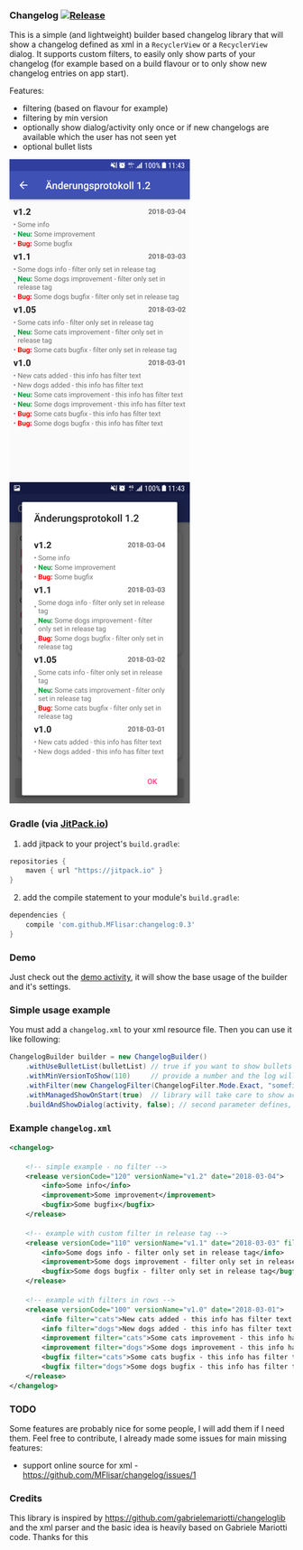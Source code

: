 ### Changelog [![Release](https://jitpack.io/v/MFlisar/changelog.svg)](https://jitpack.io/#MFlisar/changelog)

This is a simple (and lightweight) builder based changelog library that will show a changelog defined as xml in a `RecyclerView` or a `RecyclerView` dialog. It supports custom filters, to easily only show parts of your changelog (for example based on a build flavour or to only show new changelog entries on app start).

Features:
* filtering (based on flavour for example)
* filtering by min version
* optionally show dialog/activity only once or if new changelogs are available which the user has not seen yet
* optional bullet lists

![Changelog activity](https://github.com/MFlisar/changelog/blob/master/images/activity.png)
![Changelog dialog](https://github.com/MFlisar/changelog/blob/master/images/dialog.png)
 
### Gradle (via [JitPack.io](https://jitpack.io/))

1. add jitpack to your project's `build.gradle`:
```groovy
repositories {
    maven { url "https://jitpack.io" }
}
```
2. add the compile statement to your module's `build.gradle`:
```groovy
dependencies {
    compile 'com.github.MFlisar:changelog:0.3'
}
```

### Demo

Just check out the [demo activity](https://github.com/MFlisar/changelog/blob/master/demo/src/main/java/com/michaelflisar/changelog/demo/MainActivity.java), it will show the base usage of the builder and it's settings.

### Simple usage example

You must add a `changelog.xml` to your xml resource file. Then you can use it like following:

```java
ChangelogBuilder builder = new ChangelogBuilder()
	.withUseBulletList(bulletList) // true if you want to show bullets before each changelog row, false otherwise
	.withMinVersionToShow(110)     // provide a number and the log will only show changelog rows for versions equal or higher than this number
	.withFilter(new ChangelogFilter(ChangelogFilter.Mode.Exact, "somefilterstring", true)) // this will filter out all tags, that do not have the provided filter attribute
	.withManagedShowOnStart(true)  // library will take care to show activity/dialog only if the changelog has new infos and will only show this new infos
	.buildAndShowDialog(activity, false); // second parameter defines, if the dialog has a dark or light theme
```

### Example `changelog.xml`

```xml
<changelog>
	
	<!-- simple example - no filter -->
	<release versionCode="120" versionName="v1.2" date="2018-03-04">
		<info>Some info</info>
		<improvement>Some improvement</improvement>
		<bugfix>Some bugfix</bugfix>
	</release>
	
	<!-- example with custom filter in release tag -->
	<release versionCode="110" versionName="v1.1" date="2018-03-03" filter="dogs">
		<info>Some dogs info - filter only set in release tag</info>
		<improvement>Some dogs improvement - filter only set in release tag</improvement>
		<bugfix>Some dogs bugfix - filter only set in release tag</bugfix>
	</release>
	
	<!-- example with filters in rows -->
	<release versionCode="100" versionName="v1.0" date="2018-03-01">
		<info filter="cats">New cats added - this info has filter text 'cats'</info>
		<info filter="dogs">New dogs added - this info has filter text 'dogs'</info>
		<improvement filter="cats">Some cats improvement - this info has filter text 'cats'</improvement>
		<improvement filter="dogs">Some dogs improvement - this info has filter text 'dogs'</improvement>
		<bugfix filter="cats">Some cats bugfix - this info has filter text 'cats'</bugfix>
		<bugfix filter="dogs">Some dogs bugfix - this info has filter text 'dogs'</bugfix>
	</release>
</changelog>
```

### TODO

Some features are probably nice for some people, I will add them if I need them. Feel free to contribute, I already made some issues for main missing features:
* support online source for xml - https://github.com/MFlisar/changelog/issues/1

### Credits

This library is inspired by https://github.com/gabrielemariotti/changeloglib and the xml parser and the basic idea is heavily based on Gabriele Mariotti code. Thanks for this
